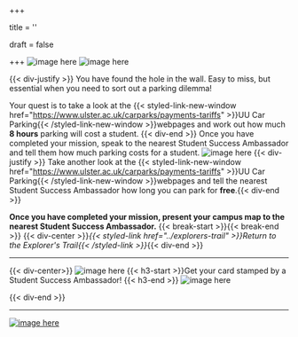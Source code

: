 +++

title = ''

draft = false

+++
![image here](../images/explorer-2.png#center)
![image here](../images/ticket-maze.png#center)


{{< div-justify >}}
You have found the hole in the wall. Easy to miss, but essential when you need to sort out a parking dilemma! 

Your quest is to take a look at the {{< styled-link-new-window href="https://www.ulster.ac.uk/carparks/payments-tariffs" >}}UU Car Parking{{< /styled-link-new-window >}}webpages and work out how much **8 hours** parking will cost a student.
{{< div-end >}}
Once you have completed your mission, speak to the nearest Student Success Ambassador and tell them how much parking costs for a student. 
![image here](../images/quest-icon-bonus.png#right)
{{< div-justify >}}
Take another look at the {{< styled-link-new-window href="https://www.ulster.ac.uk/carparks/payments-tariffs" >}}UU Car Parking{{< /styled-link-new-window >}}webpages and tell the nearest Student Success Ambassador how long you can park for **free**.{{< div-end >}}

**Once you have completed your mission, present your campus map to the nearest Student Success Ambassador.** {{< break-start >}}{{< break-end >}}
{{< div-center >}}*{{< styled-link href="../explorers-trail" >}}Return to the Explorer's Trail{{< /styled-link >}}*{{< div-end >}}

___
{{< div-center>}}
![image here](../images/dont-forget.png#center)
 {{< h3-start >}}Get your card stamped by a Student Success Ambassador! {{< h3-end >}}
![image here](../images/stamp-card.png#center)

{{< div-end >}}

___

[![image here](../images/lost-icon.png#center)](../lost)